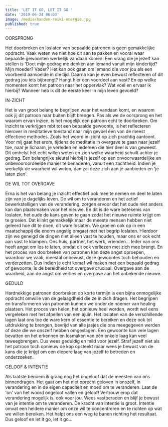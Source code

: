 ```yaml
---
title: 'LET IT GO, LET IT GO '
date: '2019-06-24 06:03'
image: /media/handen-reiki-energie.jpg
published: true
---
```

OORSPRONG

Het doorbreken en loslaten van bepaalde patronen is geen gemakkelijke opdracht. Vaak weten we niet hoe dit aan te pakken en vooral waar bepaalde gewoonten werkelijk vandaan komen. Een vraag die je jezelf kan stellen is 'Doet mijn gedrag me denken aan iemand vanuit mijn kindertijd? Mijn moeder? Vader? Het kan ook gaan om iemand die voor jou als een voorbeeld aanvoelde in die tijd. Daarna kan je even bewust reflecteren of dit gedrag jou iets bijbrengt? Hangt hier een voordeel aan vast? En op welke momenten komt het patroon naar het oppervlak? Wat voel en ervaar ik hierbij? Wanneer heb ik dit de eerste keer in mijn leven gevoeld? 

IN-ZICHT

Het is van groot belang te begrijpen waar het vandaan komt, en waarom ook jij dit patroon naar buiten blijft brengen. Pas als we de oorsprong en het waarom ervan inzien, is het mogelijk een patroon echt te doorbreken. Om inzicht te verkrijgen mbt tot een bepaalde gewoonte, is het reflecteren hierover in meditatieve toestand naar mijn gevoel één van de meest effectieve methodes. Zoals het woord in-zicht op zich prachtig aantoont. Voor mij gaat het erom, tijdens de meditatie in overgave te gaan naar jezelf toe, naar je lichaam, je verleden en iedereen die hier deel is van geweest. Dit omhelst het echt willen weten en zien welke waarheid schuilt achter je gedrag. Een belangrijke sleutel hierbij is jezelf op een onvoorwaardelijke en onbevooroordeelde manier te benaderen, vanuit een zachtheid. Indien je werkelijk de waarheid wil weten, dan zal deze zich aan je aanbieden en 'je laten zien'.  

DE WIL TOT OVERGAVE

Erna is het van belang je inzicht effectief ook mee te nemen en deel te laten zijn van je dagelijks leven. De wil om te veranderen en het actief bewerkstelligen van de verandering, zorgen ervoor dat het oude niet anders kan dan plaatsmaken voor het nieuwe. En dit is de ware betekenis van loslaten, het oude de kans geven te gaan zodat het nieuwe ruimte krijgt om te groeien. Dat klinkt gemakkelijk maar de meeste mensen hebben niet geleerd hoe dit te doen, dit ware loslaten. We groeien ook op in een maatschappij die enorm angstig omgaat met het begrip loslaten. Hierdoor zijn we geneigd de dingen niet alleen vast te houden, maar ons er ook echt aan vast te klampen. Ons huis, partner, het werk, vrienden... Ieder van ons heeft angst om los te laten, omdat dit ook verliezen met zich mee brengt. En het proces van doorbreken van patronen kan deze angst oproepen, waardoor we vaak, meestal onbewust, deze gewoontes toch behouden en verderzetten. Dus indien je echt komaf wil maken met een bepaald gedrag of gewoonte, is de bereidheid tot overgave cruciaal. Overgave aan de waarheid, aan de angst om verlies en overgave aan het onbekende nieuwe.  

GEDULD

Hardnekkige patronen doorbreken op korte termijn is een bijna onmogelijke opdracht omwille van de gelaagdheid die ze in zich dragen. Het begrijpen en transformeren van patronen kunnen we onder de noemer van healing plaatsen. Het proces van helen, het opnieuw heel worden, wordt wel eens vergeleken met het afpellen van een ajuin. Het loslaten van de verschillende lagen laat ons toe de ware kern of essentie te bereiken en deze ook tot uitdrukking te brengen, bevrijd van alle jasjes die ons meegegeven werden of deze die we onszelf hebben omgeslagen. Een gewoonte kan vele lagen bevatten en het erkennen en losmaken van één enkele laag kan veel teweegbrengen. Dus wees geduldig en mild voor jezelf. Straf jezelf niet als het patroon toch opnieuw de kop opsteekt maar wees je bewust van de kans die je  krijgt om een diepere laag van jezelf te betreden en onderzoeken. 

GELOOF & INTENTIE

Als laatste benoem ik graag nog het ongeloof dat de meesten van ons binnendragen. Het gaat om het niet oprecht geloven in onszelf, in verandering en in de eigen capaciteit en moed om te veranderen. Laat de 'on' van het woord ongeloof vallen en geloof! Vertrouw erop dat verandering mogelijk is, ook voor jou. Wees vastberaden en blijf je bewust van je intentie om te veranderen. De kracht van intentie is groot. Intentie omvat een heldere manier om onze wil te concentreren en te richten op wat we willen bereiken. Het helpt ons een weg te banen richting het resultaat. Dus geloof en let it go, let it go...



